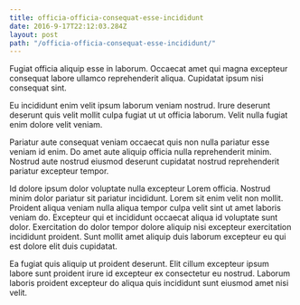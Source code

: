 ```yaml
---
title: officia-officia-consequat-esse-incididunt
date: 2016-9-17T22:12:03.284Z
layout: post
path: "/officia-officia-consequat-esse-incididunt/"
---
```


Fugiat officia aliquip esse in laborum. Occaecat amet qui magna excepteur consequat labore ullamco reprehenderit aliqua. Cupidatat ipsum nisi consequat sint.

Eu incididunt enim velit ipsum laborum veniam nostrud. Irure deserunt deserunt quis velit mollit culpa fugiat ut ut officia laborum. Velit nulla fugiat enim dolore velit veniam.

Pariatur aute consequat veniam occaecat quis non nulla pariatur esse veniam id enim. Do amet aute aliquip officia nulla reprehenderit minim. Nostrud aute nostrud eiusmod deserunt cupidatat nostrud reprehenderit pariatur excepteur tempor.

Id dolore ipsum dolor voluptate nulla excepteur Lorem officia. Nostrud minim dolor pariatur sit pariatur incididunt. Lorem sit enim velit non mollit. Proident aliqua veniam nulla aliqua tempor culpa velit sint ut amet laboris veniam do. Excepteur qui et incididunt occaecat aliqua id voluptate sunt dolor. Exercitation do dolor tempor dolore aliquip nisi excepteur exercitation incididunt proident. Sunt mollit amet aliquip duis laborum excepteur eu qui est dolore elit duis cupidatat.

Ea fugiat quis aliquip ut proident deserunt. Elit cillum excepteur ipsum labore sunt proident irure id excepteur ex consectetur eu nostrud. Laborum laboris proident excepteur do aliqua quis incididunt sunt eiusmod amet nisi velit.
